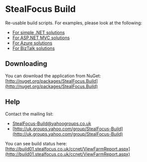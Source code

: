StealFocus Build
================
Re-usable build scripts. For examples, please look at the following:
- [For simple .NET solutions](https://github.com/AcmeCorp/SimpleBuildSample)
- [For ASP.NET MVC solutions](https://github.com/AcmeCorp/AspNetMvcBuildSample)
- [For Azure solutions](https://github.com/AcmeCorp/AzureBuildSample)
- [For BizTalk solutions](https://github.com/AcmeCorp/BizTalkBuildSample)

Downloading
-----------
You can download the application from NuGet: [http://nuget.org/packages/StealFocus.Build](http://nuget.org/packages/StealFocus.Build)

Help
----
Contact the mailing list:
- <StealFocus-Build@yahoogroups.co.uk>
- [http://uk.groups.yahoo.com/group/StealFocus-Build](http://uk.groups.yahoo.com/group/StealFocus-Build)

You can see build status here: [http://build01.stealfocus.co.uk/ccnet/ViewFarmReport.aspx](http://build01.stealfocus.co.uk/ccnet/ViewFarmReport.aspx)
